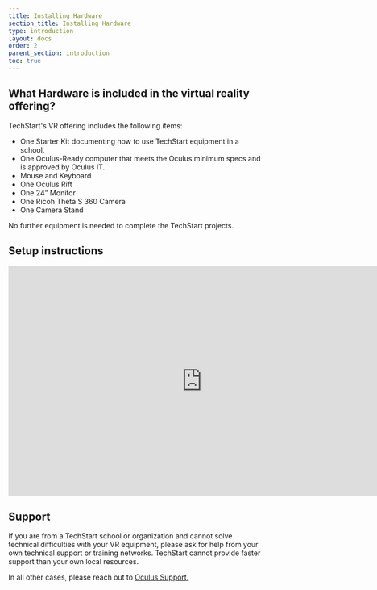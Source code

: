 ```yaml
---
title: Installing Hardware
section_title: Installing Hardware
type: introduction
layout: docs
order: 2
parent_section: introduction
toc: true
---
```



## What Hardware is included in the virtual reality offering?
TechStart's VR offering includes the following items:
* One Starter Kit documenting how to use TechStart equipment in a school.
* One Oculus-Ready computer that meets the Oculus minimum specs and is approved by Oculus IT.
* Mouse and Keyboard
* One Oculus Rift
* One 24” Monitor
* One Ricoh Theta S 360 Camera
* One Camera Stand

No further equipment is needed to complete the TechStart projects.

## Setup instructions

<iframe src="https://docs.google.com/presentation/d/1k_yq8TJoVs_PdRIlrozSie5fnfcaAsG9P5oM3vJve6Y/embed?start=false&loop=false&delayms=3000" frameborder="0" width="768" height="455" allowfullscreen="true" mozallowfullscreen="true" webkitallowfullscreen="true"></iframe>

## Support
If you are from a TechStart school or organization and cannot solve technical difficulties with your VR equipment, please ask for help from your own technical support or training networks. TechStart cannot provide faster support than your own local resources.

In all other cases, please reach out to <a href="https://support.oculus.com/">Oculus Support.</a>